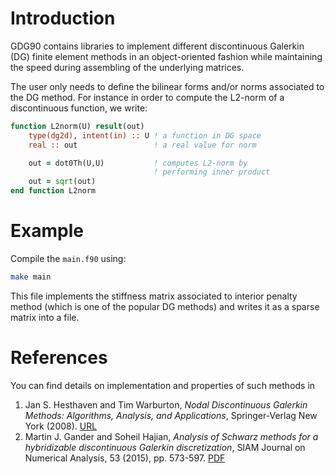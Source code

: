 # Introduction

GDG90 contains libraries to implement different discontinuous Galerkin
(DG) finite element methods in an object-oriented fashion while
maintaining the speed during assembling of the underlying matrices.

The user only needs to define the bilinear forms and/or norms
associated to the DG method. For instance in order to compute the
L2-norm of a discontinuous function, we write:

```fortran
function L2norm(U) result(out)
	type(dg2d), intent(in) :: U ! a function in DG space
	real :: out                 ! a real value for norm

	out = dot0Th(U,U)           ! computes L2-norm by 
                                ! performing inner product
	out = sqrt(out)
end function L2norm
```


# Example

Compile the `main.f90` using:
```bash
make main
```

This file implements the stiffness matrix associated to interior
penalty method (which is one of the popular DG methods) and writes it
as a sparse matrix into a file. 

# References 

You can find details on implementation and properties of such methods
in
1. Jan S. Hesthaven and Tim Warburton,
   *Nodal Discontinuous Galerkin Methods: Algorithms, Analysis, and
   Applications*, Springer-Verlag New York (2008).
   [URL](http://www.springer.com/us/book/9780387720654)
2. Martin J. Gander and Soheil Hajian,
   *Analysis of Schwarz methods for a hybridizable discontinuous
   Galerkin discretization*, SIAM Journal on Numerical Analysis, 53
   (2015), pp. 573-597.
   [PDF](http://www.math.hu-berlin.de/~hajianso/pub/96185.pdf)
